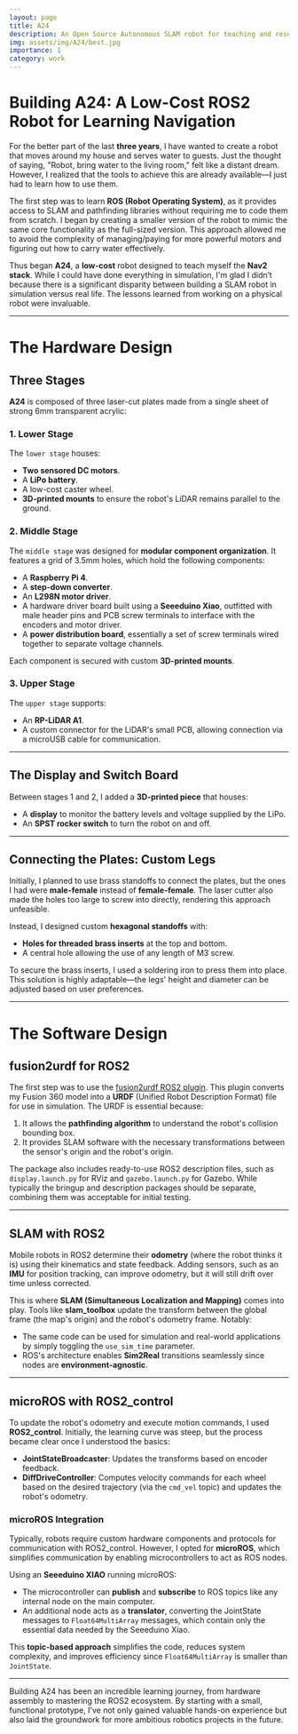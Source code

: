 ```yaml
---
layout: page
title: A24
description: An Open Source Autonomous SLAM robot for teaching and research based on ROS2, Nav2 and slam_toolbox
img: assets/img/A24/best.jpg
importance: 1
category: work
---
```


# Building A24: A Low-Cost ROS2 Robot for Learning Navigation

For the better part of the last **three years**, I have wanted to create a robot that moves around my house and serves water to guests. Just the thought of saying, "Robot, bring water to the living room," felt like a distant dream. However, I realized that the tools to achieve this are already available—I just had to learn how to use them. 

The first step was to learn **ROS (Robot Operating System)**, as it provides access to SLAM and pathfinding libraries without requiring me to code them from scratch. I began by creating a smaller version of the robot to mimic the same core functionality as the full-sized version. This approach allowed me to avoid the complexity of managing/paying for more powerful motors and figuring out how to carry water effectively.

Thus began **A24**, a **low-cost** robot designed to teach myself the **Nav2 stack**. While I could have done everything in simulation, I'm glad I didn’t because there is a significant disparity between building a SLAM robot in simulation versus real life. The lessons learned from working on a physical robot were invaluable.

---

# The Hardware Design

## **Three Stages**

**A24** is composed of three laser-cut plates made from a single sheet of strong 6mm transparent acrylic:

### **1. Lower Stage**
The `lower stage` houses:
- **Two sensored DC motors**.
- A **LiPo battery**.
- A low-cost caster wheel.
- **3D-printed mounts** to ensure the robot's LiDAR remains parallel to the ground.

### **2. Middle Stage**
The `middle stage` was designed for **modular component organization**. It features a grid of 3.5mm holes, which hold the following components:
- A **Raspberry Pi 4**.
- A **step-down converter**.
- An **L298N motor driver**.
- A hardware driver board built using a **Seeeduino Xiao**, outfitted with male header pins and PCB screw terminals to interface with the encoders and motor driver.
- A **power distribution board**, essentially a set of screw terminals wired together to separate voltage channels.

Each component is secured with custom **3D-printed mounts**.

### **3. Upper Stage**
The `upper stage` supports:
- An **RP-LiDAR A1**.
- A custom connector for the LiDAR's small PCB, allowing connection via a microUSB cable for communication.

---

## **The Display and Switch Board**
Between stages 1 and 2, I added a **3D-printed piece** that houses:
- A **display** to monitor the battery levels and voltage supplied by the LiPo.
- An **SPST rocker switch** to turn the robot on and off.

---

## **Connecting the Plates: Custom Legs**
Initially, I planned to use brass standoffs to connect the plates, but the ones I had were **male-female** instead of **female-female**. The laser cutter also made the holes too large to screw into directly, rendering this approach unfeasible. 

Instead, I designed custom **hexagonal standoffs** with:
- **Holes for threaded brass inserts** at the top and bottom.
- A central hole allowing the use of any length of M3 screw.

To secure the brass inserts, I used a soldering iron to press them into place. This solution is highly adaptable—the legs' height and diameter can be adjusted based on user preferences.

---

# The Software Design

## **fusion2urdf for ROS2**
The first step was to use the [fusion2urdf ROS2 plugin](https://github.com/dheena2k2/fusion2urdf-ros2). This plugin converts my Fusion 360 model into a **URDF** (Unified Robot Description Format) file for use in simulation. The URDF is essential because:
1. It allows the **pathfinding algorithm** to understand the robot's collision bounding box.
2. It provides SLAM software with the necessary transformations between the sensor's origin and the robot's origin.

The package also includes ready-to-use ROS2 description files, such as `display.launch.py` for RViz and `gazebo.launch.py` for Gazebo. While typically the bringup and description packages should be separate, combining them was acceptable for initial testing.

---

## **SLAM with ROS2**
Mobile robots in ROS2 determine their **odometry** (where the robot thinks it is) using their kinematics and state feedback. Adding sensors, such as an **IMU** for position tracking, can improve odometry, but it will still drift over time unless corrected. 

This is where **SLAM (Simultaneous Localization and Mapping)** comes into play. Tools like **slam_toolbox** update the transform between the global frame (the map's origin) and the robot's odometry frame. Notably:
- The same code can be used for simulation and real-world applications by simply toggling the `use_sim_time` parameter.
- ROS's architecture enables **Sim2Real** transitions seamlessly since nodes are **environment-agnostic**.

---

## **microROS with ROS2_control**
To update the robot's odometry and execute motion commands, I used **ROS2_control**. Initially, the learning curve was steep, but the process became clear once I understood the basics:
- **JointStateBroadcaster**: Updates the transforms based on encoder feedback.
- **DiffDriveController**: Computes velocity commands for each wheel based on the desired trajectory (via the `cmd_vel` topic) and updates the robot's odometry.

### **microROS Integration**
Typically, robots require custom hardware components and protocols for communication with ROS2_control. However, I opted for **microROS**, which simplifies communication by enabling microcontrollers to act as ROS nodes. 

Using an **Seeeduino XIAO** running microROS:
- The microcontroller can **publish** and **subscribe** to ROS topics like any internal node on the main computer.
- An additional node acts as a **translator**, converting the JointState messages to `Float64MultiArray` messages, which contain only the essential data needed by the Seeeduino Xiao.

This **topic-based approach** simplifies the code, reduces system complexity, and improves efficiency since `Float64MultiArray` is smaller than `JointState`.

---

Building A24 has been an incredible learning journey, from hardware assembly to mastering the ROS2 ecosystem. By starting with a small, functional prototype, I’ve not only gained valuable hands-on experience but also laid the groundwork for more ambitious robotics projects in the future.



<!-- For the better part of the last 3 years of my life i wanted to make a robot that moves around in my house and gives water to the guests. Just the thought of saying "robot bring water to the living room" felt like a distant dream but i realized that the tools to make this are already available and all i had to do was learn how to use them. The first step to make this was learn ROS since that gave me access to SLAM and path finding libraries without needing to code them myself. I began by making a small version of the robot that would mimic the same core functionallity as the bigger robot without the hassle of managing/paying for more powerful motors and carrying around water somehow.

Thus began A24, a as-low-cost as possible robot to teach myself the Nav2 stack. I could have done it all in simulation but im glad i didnt because there is a very large disparity between making a SLAM robot im simulation and in real life and the lessons taught were more than valuable.

# The Hardware Design
## 3 stages
A24 is composed of 3 laser cut plates cut from a single sheet of strong 6mm see through acrylic. The `lower stage` holds the 2 sensored DC motors and the LiPo battery. Attached to the plate is also a low cost castor wheel while some 3d printed mounts to make the sure the robots lidar stays parallel to the ground

The middle stage was designed to make component organizing be as modular as possible. It consists of a grid of 3.5mm holes upon which i mounted the `Raspberry Pi 4`, Step down converter , `L298N` motor driver and hardware driver board made up of a `seeduino xiao` with lots of male header pins and PCB screw terminals to interface with the encoders and motor driver. There is also a power distribution board which is just some screw terminal wired together to seperate the voltage channels. Each components was secured witha  custom 3d printed mount

The upper stage holds the RP-Lidar A1 lidar and a custom connector to attach the lidars small PCB through which you connect a microUSB capable to and communicate with the lidar

## The Display and switch board
Between stages 1 and 2 I also have a 3d printed piece that houses a display to monitor the battery levels and voltage coming through the LiPo. On the piece theres also a SPST rocker switch to turn the entire robot on and off.

## The legs to connect the plates together
Initially I planned to use brass standoffs to connect the plates together but the ones i had were male female instead of female female. I thought i could screw the male part into the laser cut part but that wasnt an option given the laster cutter made the whole too big. I think its a good thing as that wasnt a good solution and my next choice didnt require having to buy standoffs and could be modifified based on user preference.

I designed hex standoff with holes for 2 threaded brass inserts at the top and bottom and hole going straight through. The threaded brass inserts were put in place using a soldering iron keeping it firm in place. The hole going straight through meant i can use any length M3 screw i choose to. This solution is nice as the person can easily change the diamater of the legs to make them more durable or change the height depending on how far apart they want their plates to be.

# The Software Design
## fusion2urdf ros2
The first step was to use this <a href="https://github.com/dheena2k2/fusion2urdf-ros2">fusion360 plugin</a> called `fusion2urdf`. This allowed my fusion360 model of the robot to become a urdf for use in simulation and so the path finding algorithm knows my collision bounding box. Its also useful for SLAM so the software knows how the sensors origin translate to the robots origin

This package also gave me a ready to go ros2 description package containing the `display.launch.py` files and `gazebo.launch.py` files for RViz and gazebo respectively. Nrmally this should be split into 2 packages so the bringup is seperate from description but for testing purposes this was fine.


# SLAM with ROS2
Essentially mobile ROS2 robots work by using their kinematics and state feedback to obtain their odometry- where the robot thinks it is. Odometry can be improved by adding more sensors, for example doing position tracking with aan IMU however it will always drift with time unless some algorithm attempts to update where the robot thinks it is. That is SLAM. Packages like slam_toolbox update the transofrms between the newly created global frame (the maps origin) to the robots odometry (where the robot think it is). The code to do this in simulation is the same as in real life but you just have to change the use_sim_time parameter which is the beauty of ROS architecture. Sim2Real done autonamtically as the nodes are environment agnostic. They dont cae if they are in a simulation or in real life.

# microROS with ROS2 control
In order to update the robots odometry and for the robot to actually move based on the conteollers output command, I use ROS2 control. At first it took some time to get my head around it but in reality it isnt complicated. I specify 2 basic controllres in my controllers.yaml file: JointStateBroadcaster and DiffDriveController. The first updates by transofrms depending on the state of the encoders and the second finds out what commadn velocity to give each wheel depending on what my desired trajcetory is (using the cmd_vel topic). The diff drive controller also updates my odometry based on the received velocity of the wheels.

But the question is how does my microcontroller communicate with ros2_control? the typical answer would be to make a custom hardware component and have a custom protocol to send and receive data however that solution is out dated and time consuming. Instead i leveraged microROS. microROS is a ros stack dedicated to devices not powerful enough to use the full capability of ROS so its intended for microcontrollers. I wont get in to the details of microROS but by having an agent node running on your main computer, the esp3 can have access to to the computers internal nodes. It can publish do everything you can do internally on your computer but just on a microcontroller. 

The problem is that ros2 control does not out of the box make use of this topic based control. Most robots have to use serial communication however there is a little trick which is topic based ros2 control. I honestly hardly hear this being used and i think people are wasting their time by not using this. It allws the microcontroller to make use of ros2 control by only publishing and subscribing to data. To make it work i have an extra node running on the computer that acts as a translator or reducer; it takes in te joint state messgaes running on ros2 and converts them to FLoat64MultiArray with only the bare essential data for seeduino xiao to publish and subscribe to. This makes the code easier to writw and i think speeds up the system since a JointState message can be larger than a Float64 array. -->

<!-- # The ROS2 design
My design was based on using microROS within the Seeeduino xiao which did 2 things:
- Publish its encoder count data to `/encoder_data`
-Subscribe to `pwm_data` to get pwm values that each motor should spin at

The other nodes on my ROS2 network handled odometry, coming with the pwm values to move the robot based on the robots paramaters and the slam_toolbox/Nav2 packages

## The illegal shortcut i came up with
Now normally after getting to this stage you are meant to look into ros2 control but that was based on serial communication between the computer and microcontroller to send and receive commands. I decided to go against this as my solution was based on microROS and the ros2_control didnt have lots of documentation or tutorials to go along by.

Instead i decided to write a custom node to handle odometry and publish it to `/odom` aswell as handle the transforms the 2 wheeled robot would make with the maps origin. This node was based on subscribing to the encoder data and calculating distance travelled by looking at the changes in encoder count every iteration and altering the displacement travelled by the robot. 

To make this code even easier, i just set the `base_link` to be the centre of the wheels axis of rotation and not the centre of the robot itself which would have been another unecessary translation. 

The only transform needed would be how the `base_link` maps to the centre of the lidar which was easily calculated in CAD.

After updating the URDF file to encompass these changes I was left with a bare bones basic urdf where the entire mesh of the robot was one file and the collision avoidance was a rectangular block to speed up navigation. 

The odometry node also calculated the `linear.x` and `angular.z` based on encoder data to know the robots velocity.  -->
